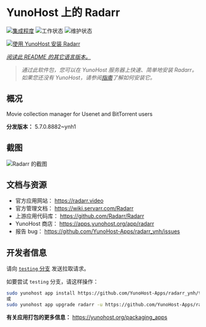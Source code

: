 <!--
注意：此 README 由 <https://github.com/YunoHost/apps/tree/master/tools/readme_generator> 自动生成
请勿手动编辑。
-->

# YunoHost 上的 Radarr

[![集成程度](https://dash.yunohost.org/integration/radarr.svg)](https://ci-apps.yunohost.org/ci/apps/radarr/) ![工作状态](https://ci-apps.yunohost.org/ci/badges/radarr.status.svg) ![维护状态](https://ci-apps.yunohost.org/ci/badges/radarr.maintain.svg)

[![使用 YunoHost 安装 Radarr](https://install-app.yunohost.org/install-with-yunohost.svg)](https://install-app.yunohost.org/?app=radarr)

*[阅读此 README 的其它语言版本。](./ALL_README.md)*

> *通过此软件包，您可以在 YunoHost 服务器上快速、简单地安装 Radarr。*  
> *如果您还没有 YunoHost，请参阅[指南](https://yunohost.org/install)了解如何安装它。*

## 概况

Movie collection manager for Usenet and BitTorrent users

**分发版本：** 5.7.0.8882~ynh1

## 截图

![Radarr 的截图](./doc/screenshots/screenshot.jpg)

## 文档与资源

- 官方应用网站： <https://radarr.video>
- 官方管理文档： <https://wiki.servarr.com/Radarr>
- 上游应用代码库： <https://github.com/Radarr/Radarr>
- YunoHost 商店： <https://apps.yunohost.org/app/radarr>
- 报告 bug： <https://github.com/YunoHost-Apps/radarr_ynh/issues>

## 开发者信息

请向 [`testing` 分支](https://github.com/YunoHost-Apps/radarr_ynh/tree/testing) 发送拉取请求。

如要尝试 `testing` 分支，请这样操作：

```bash
sudo yunohost app install https://github.com/YunoHost-Apps/radarr_ynh/tree/testing --debug
或
sudo yunohost app upgrade radarr -u https://github.com/YunoHost-Apps/radarr_ynh/tree/testing --debug
```

**有关应用打包的更多信息：** <https://yunohost.org/packaging_apps>
